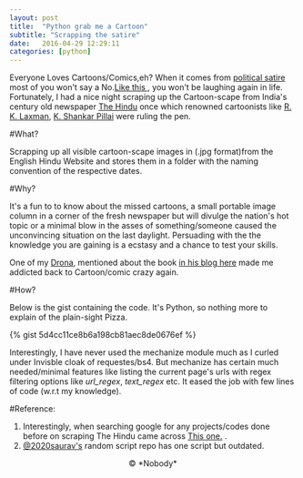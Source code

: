 ```yaml
---
layout: post
title:  "Python grab me a Cartoon"
subtitle: "Scrapping the satire"
date:   2016-04-29 12:29:11
categories: [python]
---
```


Everyone Loves Cartoons/Comics,eh? When it comes from [political satire](http://www.theonion.com/article/north-korea-celebrates-as-kim-jong-un-becomes-firs-31085) most of  you won't say a No.[Like this ](http://media.townhall.com/Townhall/Car/b/bg042916dAPR20160429064519.jpg), you won't be laughing again in life. Fortunately, I had a nice night scraping up the Cartoon-scape from India's century old newspaper [The Hindu](http://www.thehindu.com/) once which renowned cartoonists like [R. K. Laxman](https://en.wikipedia.org/wiki/R._K._Laxman), [K. Shankar Pillai](https://en.wikipedia.org/wiki/K._Shankar_Pillai) were ruling the pen.


#What?


Scrapping up all visible cartoon-scape images in (.jpg format)from the English Hindu Website and stores them in a folder with the naming convention of the respective dates.


#Why?


It's a fun to to know about the missed cartoons, a small portable  image column in a corner of the fresh newspaper but will divulge the nation's hot topic or a minimal blow in the asses of something/someone caused the unconvincing situation on the last daylight. Persuading with the the knowledge you are gaining is a ecstasy and a chance to test your skills.

One of my [Drona](https://en.wikipedia.org/wiki/Drona), mentioned about the book [in his blog here](http://www.kirang.in/2015/12/29/books-i-read-in-2015/) made me addicted back to Cartoon/comic crazy again.


#How?

Below is the gist containing the code. It's Python, so nothing more to explain of the plain-sight Pizza.

{% gist 5d4cc11ce8b6a198cb81aec8de0676ef %}

 




Interestingly, I have never used the mechanize module much as I curled under Invisble cloak of requestes/bs4. But mechanize has certain much needed/minimal features like listing the current page's urls with regex filtering options like *url_regex*, *text_regex* etc. It eased the job with few lines of code (w.r.t my knowledge).


#Reference:



 1. Interestingly, when searching google for any projects/codes done before on scraping The Hindu came across [This one.](http://www.thehindu.com/thehindu/2003/05/26/stories/2003052600100200.htm) . 
 2. [@2020saurav's](https://github.com/2020saurav/random-scripts/blob/master/the-hindu-scrap.py) random script repo has one script but outdated.

<center>&copy; *Nobody*
